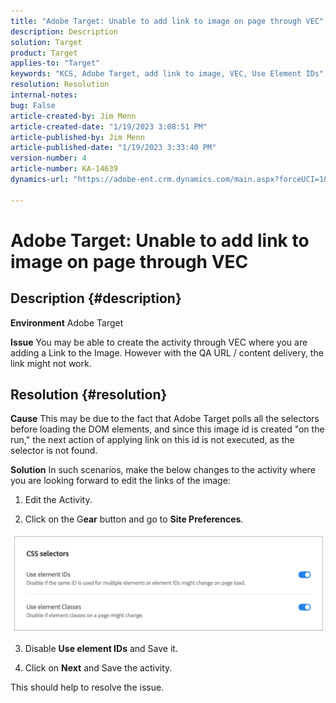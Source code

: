 ```yaml
---
title: "Adobe Target: Unable to add link to image on page through VEC"
description: Description
solution: Target
product: Target
applies-to: "Target"
keywords: "KCS, Adobe Target, add link to image, VEC, Use Element IDs"
resolution: Resolution
internal-notes: 
bug: False
article-created-by: Jim Menn
article-created-date: "1/19/2023 3:08:51 PM"
article-published-by: Jim Menn
article-published-date: "1/19/2023 3:33:40 PM"
version-number: 4
article-number: KA-14639
dynamics-url: "https://adobe-ent.crm.dynamics.com/main.aspx?forceUCI=1&pagetype=entityrecord&etn=knowledgearticle&id=7834022c-0b98-ed11-aad1-6045bd0065f9"

---
```

# Adobe Target: Unable to add link to image on page through VEC

## Description {#description}


<b>Environment</b>
 Adobe Target

<b>Issue</b>
 You may be able to create the activity through VEC where you are adding a Link to the Image.
 However with the QA URL / content delivery, the link might not work.




## Resolution {#resolution}


<b>Cause</b>
This may be due to the fact that Adobe Target polls all the selectors before loading the DOM elements, and since this image id is created "on the run," the next action of applying link on this id is not executed, as the selector is not found.

<b>Solution</b>
In such scenarios, make the below changes to the activity where you are looking forward to edit the links of the image:

1. Edit the Activity.

2. Click on the G<b>ear</b> button and go to <b>Site Preferences</b>.



![](assets/0154a0e2-0b98-ed11-aad1-6045bd0065f9.png)

























3. Disable <b>Use element IDs</b> and Save it.

4. Click on <b>Next</b> and Save the activity.

This should help to resolve the issue.
